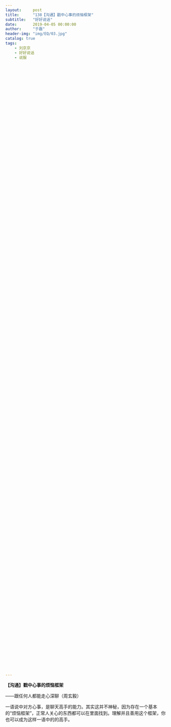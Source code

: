 ```yaml
---
layout:     post
title:      "138【沟通】戳中心事的烦恼框架"
subtitle:   "好好说话"
date:       2019-04-05 00:00:00
author:     "于磊"
header-img: "img/EQ/03.jpg"
catalog: true
tags:
    - 刘京京
    - 好好说话
    - 说服









































































































































---
```


**【沟通】戳中心事的烦恼框架**

——跟任何人都能走心深聊（周玄毅）

 

一语说中对方心事，是聊天高手的能力。其实这并不神秘，因为存在一个基本的“烦恼框架”，正常人关心的东西都可以在里面找到。理解并且善用这个框架，你也可以成为这样一语中的的高手。



